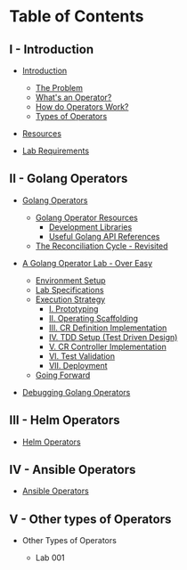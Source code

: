# Table of Contents

## I - Introduction

- [Introduction](01/01-introduction.md)
  - [The Problem](01/01-introduction.md#the-problem)
  - [What's an Operator?](01/01-introduction.md#whats-an-operator)
  - [How do Operators Work?](01/01-introduction.md#how-do-operators-work)
  - [Types of Operators](01/01-introduction.md#types-of-operators)

- [Resources](01/02-resources.md)

- [Lab Requirements](01/03-lab-requirements.md)

## II - Golang Operators

- [Golang Operators](02/01-golang-operators-overview.md)
  - [Golang Operator Resources](02/01-golang-operators-overview.md#golang-operator-resources)
    - [Development Libraries](02/01-golang-operators-overview.md#development-libraries)
    - [Useful Golang API References](02/01-golang-operators-overview.md#useful-golang-api-references)
  - [The Reconciliation Cycle - Revisited](02/01-golang-operators-overview.md#the-reconciliation-cycle---revisited)
    
- [A Golang Operator Lab - Over Easy](02/02-a-golang-operator-over-easy.md)
  - [Environment Setup](02/02-a-golang-operator-over-easy.md#environment-setup)
  - [Lab Specifications](02/02-a-golang-operator-over-easy.md#lab-specifications)
  - [Execution Strategy](02/02-a-golang-operator-over-easy.md#execution-strategy)
    - [I. Prototyping](02/02-a-golang-operator-over-easy.md#i-prototyping)
    - [II. Operating Scaffolding](02/02-a-golang-operator-over-easy.md#ii-operator-scaffolding)
    - [III. CR Definition Implementation](02/02-a-golang-operator-over-easy.md#iii-cr-definition-implementation)
    - [IV. TDD Setup (Test Driven Design)](02/02-a-golang-operator-over-easy.md#iv-tdd-setup)
    - [V. CR Controller Implementation](02/02-a-golang-operator-over-easy.md#v-cr-controller-implementation)
    - [VI. Test Validation](02/02-a-golang-operator-over-easy.md#vi-test-validation)
    - [VII. Deployment](02/02-a-golang-operator-over-easy.md#vii-deployment)
  - [Going Forward]()

- [Debugging Golang Operators](02/03-debugging-golang-operators.md)

## III - Helm Operators

- [Helm Operators](03/01-helm-operators.md)

## IV - Ansible Operators

- [Ansible Operators](04/01-ansible-operators.md)

## V - Other types of  Operators

- Other Types of Operators

  - Lab 001
